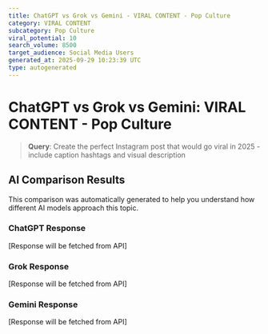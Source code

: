 ```yaml
---
title: ChatGPT vs Grok vs Gemini - VIRAL CONTENT - Pop Culture
category: VIRAL CONTENT
subcategory: Pop Culture
viral_potential: 10
search_volume: 8500
target_audience: Social Media Users
generated_at: 2025-09-29 10:23:39 UTC
type: autogenerated
---
```


# ChatGPT vs Grok vs Gemini: VIRAL CONTENT - Pop Culture

> **Query**: Create the perfect Instagram post that would go viral in 2025 - include caption hashtags and visual description

## AI Comparison Results

This comparison was automatically generated to help you understand how different AI models approach this topic.

### ChatGPT Response
[Response will be fetched from API]

### Grok Response
[Response will be fetched from API]

### Gemini Response
[Response will be fetched from API]
